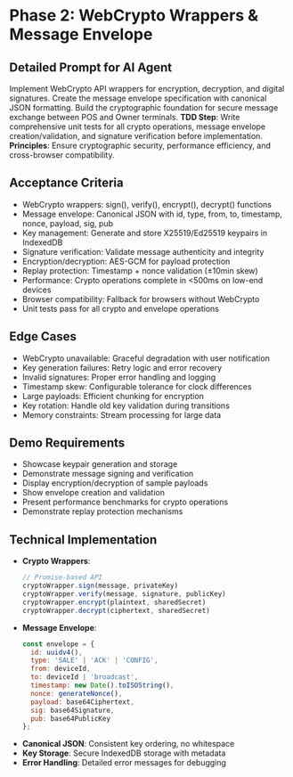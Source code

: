 # Phase 2: WebCrypto Wrappers & Message Envelope

## Detailed Prompt for AI Agent
Implement WebCrypto API wrappers for encryption, decryption, and digital signatures. Create the message envelope specification with canonical JSON formatting. Build the cryptographic foundation for secure message exchange between POS and Owner terminals. **TDD Step**: Write comprehensive unit tests for all crypto operations, message envelope creation/validation, and signature verification before implementation. **Principles**: Ensure cryptographic security, performance efficiency, and cross-browser compatibility.

## Acceptance Criteria
- WebCrypto wrappers: sign(), verify(), encrypt(), decrypt() functions
- Message envelope: Canonical JSON with id, type, from, to, timestamp, nonce, payload, sig, pub
- Key management: Generate and store X25519/Ed25519 keypairs in IndexedDB
- Signature verification: Validate message authenticity and integrity
- Encryption/decryption: AES-GCM for payload protection
- Replay protection: Timestamp + nonce validation (±10min skew)
- Performance: Crypto operations complete in <500ms on low-end devices
- Browser compatibility: Fallback for browsers without WebCrypto
- Unit tests pass for all crypto and envelope operations

## Edge Cases
- WebCrypto unavailable: Graceful degradation with user notification
- Key generation failures: Retry logic and error recovery
- Invalid signatures: Proper error handling and logging
- Timestamp skew: Configurable tolerance for clock differences
- Large payloads: Efficient chunking for encryption
- Key rotation: Handle old key validation during transitions
- Memory constraints: Stream processing for large data

## Demo Requirements
- Showcase keypair generation and storage
- Demonstrate message signing and verification
- Display encryption/decryption of sample payloads
- Show envelope creation and validation
- Present performance benchmarks for crypto operations
- Demonstrate replay protection mechanisms

## Technical Implementation
- **Crypto Wrappers**:
  ```javascript
  // Promise-based API
  cryptoWrapper.sign(message, privateKey)
  cryptoWrapper.verify(message, signature, publicKey)
  cryptoWrapper.encrypt(plaintext, sharedSecret)
  cryptoWrapper.decrypt(ciphertext, sharedSecret)
  ```
- **Message Envelope**:
  ```javascript
  const envelope = {
    id: uuidv4(),
    type: 'SALE' | 'ACK' | 'CONFIG',
    from: deviceId,
    to: deviceId | 'broadcast',
    timestamp: new Date().toISOString(),
    nonce: generateNonce(),
    payload: base64Ciphertext,
    sig: base64Signature,
    pub: base64PublicKey
  };
  ```
- **Canonical JSON**: Consistent key ordering, no whitespace
- **Key Storage**: Secure IndexedDB storage with metadata
- **Error Handling**: Detailed error messages for debugging
